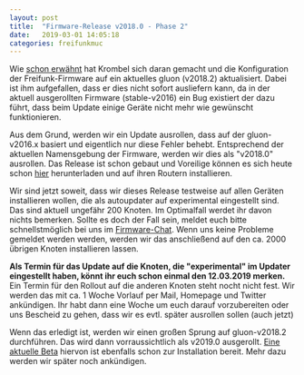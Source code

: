 ```yaml
---
layout: post
title:  "Firmware-Release v2018.0 - Phase 2"
date:   2019-03-01 14:05:18
categories: freifunkmuc
---
```

Wie [schon erwähnt](/freifunkmuc/2019/01/31/firmware-v2018.0/) hat Krombel sich daran gemacht und die Konfiguration der Freifunk-Firmware auf ein aktuelles gluon (v2018.2) aktualisiert.
Dabei ist ihm aufgefallen, dass er dies nicht sofort ausliefern kann,
da in der aktuell ausgerollten Firmware (stable-v2016) ein Bug existiert der dazu führt,
dass beim Update einige Geräte nicht mehr wie gewünscht funktionieren.

Aus dem Grund, werden wir ein Update ausrollen, dass auf der gluon-v2016.x basiert und eigentlich nur diese Fehler behebt.
Entsprechend der aktuellen Namensgebung der Firmware, werden wir dies als "v2018.0" ausrollen.
Das Release ist schon gebaut und Voreilige können es sich heute schon
[hier](https://firmware.ffmuc.net/stable-v2018.0/) herunterladen und auf ihren Routern installieren.

Wir sind jetzt soweit, dass wir dieses Release testweise auf allen Geräten installieren wollen,
die als autoupdater auf experimental eingestellt sind. Das sind aktuell ungefähr 200 Knoten.
Im Optimalfall werdet ihr davon nichts bemerken. Sollte es doch der Fall sein,
meldet euch bitte schnellstmöglich bei uns im [Firmware-Chat](https://chat.ffmuc.net/freifunk/channels/firmware).
Wenn uns keine Probleme gemeldet werden werden, werden wir das anschließend auf den ca. 2000 übrigen Knoten installieren lassen.

**Als Termin für das Update auf die Knoten, die "experimental" im Updater eingestellt haben, könnt ihr euch schon einmal den 12.03.2019 merken.**
Ein Termin für den Rollout auf die anderen Knoten steht nocht nicht fest. Wir werden das mit ca. 1 Woche Vorlauf per Mail, Homepage und Twitter ankündigen.
Ihr habt dann eine Woche um euch darauf vorzubereiten oder uns Bescheid zu gehen, dass wir es evtl. später ausrollen sollen (auch jetzt)

Wenn das erledigt ist, werden wir einen großen Sprung auf gluon-v2018.2 durchführen. Das wird dann vorraussichtlich als v2019.0 ausgerollt.
[Eine aktuelle Beta](https://firmware.ffmuc.net/v2019.0-beta1/) hiervon ist ebenfalls schon zur Installation bereit.
Mehr dazu werden wir später noch ankündigen.